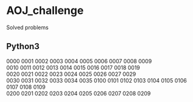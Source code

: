 # AOJ_challenge
Solved problems

## Python3
0000 0001 0002 0003 0004 0005 0006 0007 0008 0009  
0010 0011 0012 0013 0014 0015 0016 0017 0018 0019  
0020 0021 0022 0023 0024 0025 0026 0027 0029  
0030 0031 0032 0033 0034 0035
0100 0101 0102 0103 0104 0105 0106 0107 0108 0109  
0200 0201 0202 0203 0204 0205 0206 0207 0208 0209